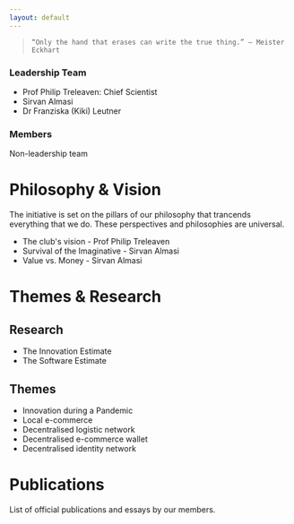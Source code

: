 ```yaml
---
layout: default
---
```

> `“Only the hand that erases can write the true thing.”
― Meister Eckhart`


### Leadership Team

* Prof Philip Treleaven: Chief Scientist
* Sirvan Almasi
* Dr Franziska (Kiki) Leutner

### Members
Non-leadership team

# Philosophy & Vision
The initiative is set on the pillars of our philosophy that trancends 
everything that we do. These perspectives and philosophies are universal.

* The club's vision - Prof Philip Treleaven
* Survival of the Imaginative - Sirvan Almasi
* Value vs. Money - Sirvan Almasi

# Themes & Research

## Research
* The Innovation Estimate
* The Software Estimate

## Themes
* Innovation during a Pandemic
* Local e-commerce
* Decentralised logistic network
* Decentralised e-commerce wallet
* Decentralised identity network

# Publications

List of official publications and essays by our members.

